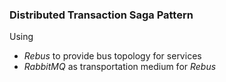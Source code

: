 ###  Distributed Transaction Saga Pattern



Using

* *Rebus* to provide bus topology for services
* *RabbitMQ* as transportation medium for *Rebus*





